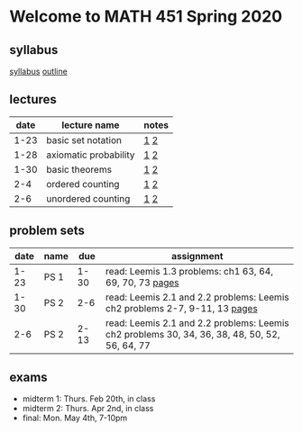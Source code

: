 # Welcome to MATH 451 Spring 2020

## syllabus

[syllabus](syllabus/syllabus.pdf)
[outline](student_outline.pdf)

## lectures

date | lecture name | notes |
|---|---|---| 
1-23 | basic set notation | [1](lns/lec1_1.pdf) [2](lns/lec1_2.pdf) |
1-28 | axiomatic probability | [1](lns/lec2_1.pdf) [2](lns/lec2_2.pdf) |
1-30 | basic theorems | [1](lns/lec3_1.pdf) [2](lns/lec3_2.pdf) |
2-4 | ordered counting | [1](lns/lec4_1.pdf) [2](lns/lec4_2.pdf) |
2-6 | unordered counting | [1](lns/lec5_1.pdf) [2](lns/lec5_2.pdf) |

## problem sets

date | name | due | assignment |
|--- | --- | --- | --- |
1-23 | PS 1 | 1-30 | read: Leemis 1.3 problems: ch1 63, 64, 69, 70, 73 [pages](scans/leemis_40_42.pdf)|
1-30 | PS 2 | 2-6 | read: Leemis 2.1 and 2.2 problems:  Leemis ch2 problems 2-7, 9-11, 13 [pages](scans/leemis_81_82.pdf)|
2-6 | PS 2 | 2-13 | read: Leemis 2.1 and 2.2 problems:  Leemis ch2 problems 30, 34, 36, 38, 48, 50, 52, 56, 64, 77|


## exams

- midterm 1: Thurs. Feb 20th, in class
- midterm 2: Thurs. Apr 2nd, in class
- final: Mon. May 4th, 7-10pm
